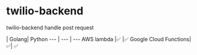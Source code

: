 # twilio-backend
twilio-backend handle post request

 | Golang| Python
 --- | --- | ---
AWS lambda |✅ |✅
Google Cloud Functions| ✅| ✅
